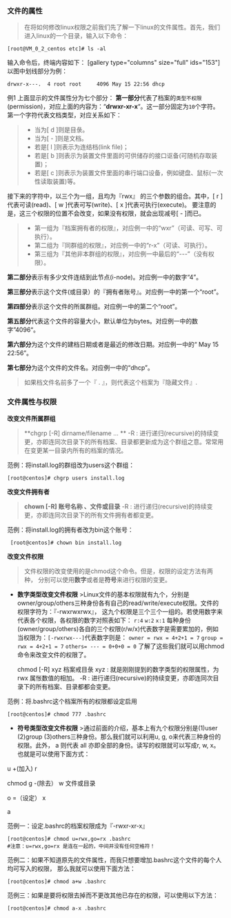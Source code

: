 ### 文件的属性

> 在将如何修改linux权限之前我们先了解一下linux的文件属性。首先，我们进入linux的一个目录，输入以下命令： 
    
    
    [root@VM_0_2_centos etc]# ls -al
    

输入命令后，终端内容如下： [gallery type="columns" size="full" ids="153"] 以图中划线部分为例：
    
    
    drwxr-x---.  4 root root     4096 May 15 22:56 dhcp
    

例1 上面显示的文件属性分为七个部分： **第一部分**代表了档案的`类型不权限`(permission)，对应上面的内容为：“**drwxr-xr-x**“。这一部分固定为`10`个字符。第一个字符代表文档类型，对应关系如下：

>   * 当为[ d ]则是目彔。
>   * 当为[ - ]则是文档。
>   * 若是[ l ]则表示为连结档(link file)；
>   * 若是[ b ]则表示为装置文件里面的可供储存的接口讴备(可随机存取装置)；
>   * 若是[ c ]则表示为装置文件里面的串行端口设备，例如键盘、鼠标(一次性读取装置)等。

接下来的字符中，以三个为一组，且均为『rwx』 的三个参数的组合。其中，[ r ]代表可读(read)、[ w ]代表可写(write)、[ x ]代表可执行(execute)。 要注意的是，这三个权限的位置不会改变，如果没有权限，就会出现减号[ - ]而已。

>   * 第一组为『档案拥有者的权限』，对应例一中的“wxr”（可读、可写、可执行）。
>   * 第二组为『同群组的权限』，对应例一中的“r-x”（可读、可执行）。
>   * 第三组为『其他非本群组的权限』，对应例一中最后的“---”（没有权限）。

**第二部分**表示有多少文件连结到此节点(i-node)。对应例一中的数字“4”。

**第三部分**表示这个文件(或目录）的『拥有者账号』。对应例一中的第一个“root”。

**第四部分**表示这个文件的所属群组。对应例一中的第二个“root”。

**第五部分**代表这个文件的容量大小，默认单位为bytes。对应例一中的数字”4096“。

**第六部分**为这个文件的建档日期或者是最近的修改日期。对应例一中的“ May 15 22:56”。

**第七部分**为这个文件的文件名。对应例一中的“dhcp”。

> 如果档文件名前多了一个『 . 』，则代表这个档案为『隐藏文件』. 

### 文件属性与权限

**改变文件所属群组**

> **chgrp [-R] dirname/filename ... ** -R : 进行递归(recursive)的持续变更，亦即连同次目录下的所有档案、目录都更新成为这个群组之意。常常用在变更某一目录内所有的档案的情况。 

范例：将install.log的群组改为users这个群组：
    
    
    [root@centos]# chgrp users install.log
    

**改变文件拥有者**

> **chown [-R] 账号名称 、文件或目录** -R : 进行递归(recursive)的持续变更，亦即连同次目录下的所有文件拥有者都变更。 

范例：将install.log的拥有者改为bin这个账号：
    
    
     [root@centos]# chown bin install.log
    

**改变文件权限**

> 文件权限的改变使用的是chmod这个命令。但是，权限的设定方法有两种， 分别可以使用**数字**或者是**符号**来进行权限的变更。 

  * **数字类型改变文件权限** >Linux文件的基本权限就有九个，分别是owner/group/others三种身份各有自己的read/write/execute权限。文件的权限字符为：『-rwxrwxrwx』， 这九个权限是三个三个一组的。若使用数字来代表各个权限，各权限的数字对照表如下： `r:4` `w:2` `x:1` 每种身份(owner/group/others)各自的三个权限(r/w/x)代表数字是需要累加的，例如当权限为：`[-rwxrwx---]`代表数字则是： `owner = rwx = 4+2+1 = 7` `group = rwx = 4+2+1 = 7` `others= --- = 0+0+0 = 0` 了解了这些我们就可以用chmod命令来改变文件的权限了。
    
    
    chmod [-R] xyz 档案戒目彔
    xyz : 就是刚刚提到的数字类型的权限属性，为 rwx 属怅数值的相加。
    -R : 进行递归(recursive)的持续变更，亦即连同次目录下的所有档案、目录都都会变更。
    

范例：将.bashrc这个档案所有的权限都设定启用
    
    
    [root@centos]# chmod 777 .bashrc
    

  * **符号类型改变文件权限** >通过前面的介绍，基本上有九个权限分别是(1)user (2)group (3)others三种身份。那么我们就可以利用u, g, o来代表三种身份的权限。此外， a 则代表 all 亦即全部的身份。读写的权限就可以写成r, w, x。也就是可以使用下面方式：

u
+(加入)
r

chmod 
g
-(除去）
w
文件或目录

o
=（设定）
x

a

范例一：设定.bashrc的档案权限成为『-rwxr-xr-x』
    
    
    [root@centos]# chmod u=rwx,go=rx .bashrc
    #注意：u=rwx,go=rx 是连在一起的，中间并没有任何空格符！
    

范例二：如果不知道原先的文件属性，而我只想要增加.bashrc这个文件的每个人均可写入的权限， 那么我就可以使用下面方法：
    
    
    [root@centos]# chmod a+w .bashrc
    

范例三：如果是要将权限去掉而不更改其他已存在的权限，可以使用以下方法：
    
    
    [root@centos]# chmod a-x .bashrc